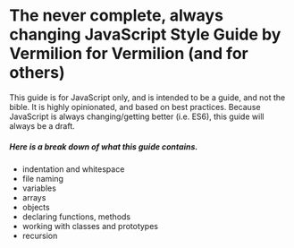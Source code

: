 # The never complete, always changing JavaScript Style Guide by Vermilion for Vermilion (and for others)

This guide is for JavaScript only, and is intended to be a guide, and not the bible. It is highly opinionated, and based on best practices. Because JavaScript is always changing/getting better (i.e. ES6), this guide will always be a draft. 

##### Here is a break down of what this guide contains.

* indentation and whitespace
* file naming
* variables
* arrays
* objects
* declaring functions, methods 
* working with classes and prototypes
* recursion
